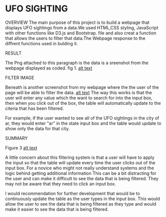 # UFO SIGHTING 

OVERVIEW 
The main  purpose of this project is to build a webpage that displays UFO sightings from a data.We used HTML,CSS styling, JavaScript with other functions like D3.js and Bootstrap. file and also creat a function that allows the users to filter that data.The Webpage response to the diffrent functions used in bulding it.

RESULT

The Png attached to this paragraph is the data is a sreenshot from the webpage displayed as coded.
fig 1.
[alt text](https://github.com/DeloxyAdeola/UFOs/blob/main/fig%201.png) 

FILTER IMAGE

Beneath is another screenshot from my webpage where the the user of the page will be able to filter the data.
[alt text](https://https://github.com/DeloxyAdeola/UFOs/blob/main/filter%20Image.png)
The way this works is that the user will enter any value which the want to search for into the input box, then when you click out of the box, the table will automatically update to the citeria that has been filtered.

For example, if the user wanted to see all of the UFO sightings in the city of ar, they would enter "ar" in the state input box and the table would update to show only the data for that city.

SUMMARY

Figure 3
[alt text](https://github.com/DeloxyAdeola/UFOs/blob/main/Table.png)

A little concern about this filtering system is that a user will have to  apply the input so that the table will update every time the user clicks out of the input box. For a novice who might not really understand systems and the logic behind getting additional information This can be a bit distracting for the user and can make it difficult to see the data that is being filtered. They may not be aware that they need to click an input box.

I would recommendation for further development that  would be to continuously update the table as the user types in the input box. This would allow the user to see the data that is being filtered as they type and would make it easier to see the data that is being filtered. 
